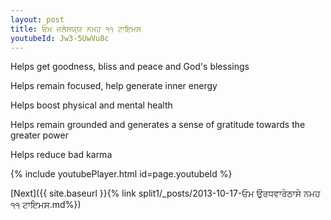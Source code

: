 ```yaml
---
layout: post
title: ਓਮ ਜਲੇਸਯ੍ਯ ਨਮਹ ੧੧ ਟਾਇਮਸ
youtubeId: Jw3-5UwVu8c
---
```

 
 
Helps get goodness, bliss and peace and God's blessings
 
Helps remain focused, help generate inner energy 
 
Helps boost physical and mental health 
 
Helps remain grounded and generates a sense of gratitude towards the greater power 
 
Helps reduce bad karma
 
 
 
 


{% include youtubePlayer.html id=page.youtubeId %}
 
[Next]({{ site.baseurl }}{% link  split1/_posts/2013-10-17-ਓਮ ਉਰਧਵਾਰੇਠਾਸੇ ਨਮਹ ੧੧ ਟਾਇਮਸ.md%})
 

